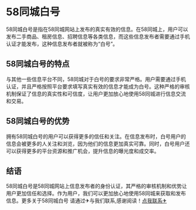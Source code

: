 # 58同城白号

58同城白号是指在58同城网站上发布的真实有效的信息。在58同城上，用户可以发布二手商品、租房信息、招聘信息等各类信息，而这些信息发布者需要通过手机认证才能发布，这种信息发布者就被称为“白号”。

## 58同城白号的特点

与其他一些信息平台不同，58同城对于白号的要求非常严格。用户需要通过手机认证，并且严格按照平台要求填写真实有效的信息才能成为白号。这种严格的审核机制保证了信息的真实性和可信度，让用户更加放心地使用58同城进行信息交流和交易。

## 58同城白号的优势

拥有58同城白号的用户可以获得更多的信任和关注。在信息发布时，白号用户的信息会被更多的人关注和浏览，因为他们的信息更加真实可靠。同时，白号用户还可以获得更多的平台资源和推广机会，提升信息的曝光度和成交率。

## 结语

58同城白号是58同城网站上信息发布者的身份认证，其严格的审核机制和优势让用户更加信任和选择。作为用户，我们可以更加放心地使用58同城来获取和发布信息。更多关于58同城白号 请通过✈与我们联系,感谢阅读！[点我联系✈](https://file.k02.cc)